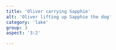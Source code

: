 ```yaml
---
title: 'Oliver carrying Sapphie'
alt: 'Oliver lifting up Sapphie the dog'
category: 'lake'
group: 3
aspect: '3:2'

---
```

